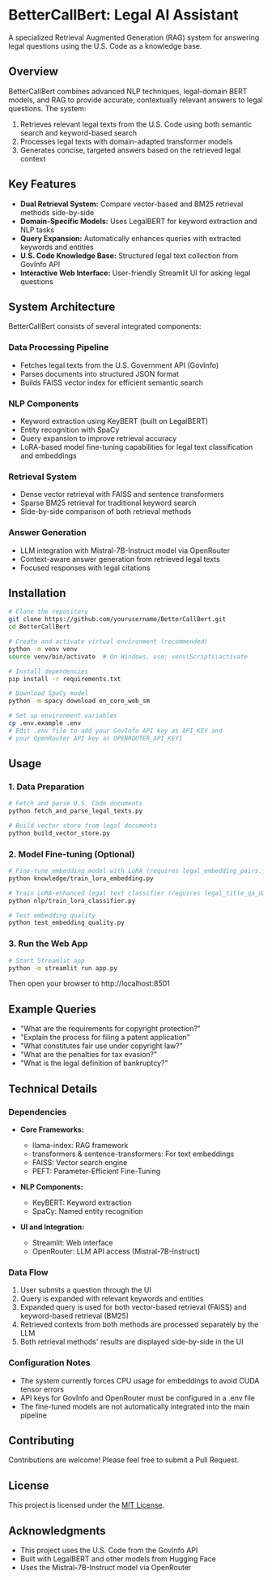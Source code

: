 # BetterCallBert: Legal AI Assistant

A specialized Retrieval Augmented Generation (RAG) system for answering legal questions using the U.S. Code as a knowledge base.

## Overview

BetterCallBert combines advanced NLP techniques, legal-domain BERT models, and RAG to provide accurate, contextually relevant answers to legal questions. The system:

1. Retrieves relevant legal texts from the U.S. Code using both semantic search and keyword-based search
2. Processes legal texts with domain-adapted transformer models
3. Generates concise, targeted answers based on the retrieved legal context

## Key Features

- **Dual Retrieval System:** Compare vector-based and BM25 retrieval methods side-by-side
- **Domain-Specific Models:** Uses LegalBERT for keyword extraction and NLP tasks
- **Query Expansion:** Automatically enhances queries with extracted keywords and entities
- **U.S. Code Knowledge Base:** Structured legal text collection from GovInfo API
- **Interactive Web Interface:** User-friendly Streamlit UI for asking legal questions

## System Architecture

BetterCallBert consists of several integrated components:

### Data Processing Pipeline
- Fetches legal texts from the U.S. Government API (GovInfo) 
- Parses documents into structured JSON format
- Builds FAISS vector index for efficient semantic search

### NLP Components
- Keyword extraction using KeyBERT (built on LegalBERT)
- Entity recognition with SpaCy
- Query expansion to improve retrieval accuracy
- LoRA-based model fine-tuning capabilities for legal text classification and embeddings

### Retrieval System
- Dense vector retrieval with FAISS and sentence transformers
- Sparse BM25 retrieval for traditional keyword search
- Side-by-side comparison of both retrieval methods

### Answer Generation
- LLM integration with Mistral-7B-Instruct model via OpenRouter
- Context-aware answer generation from retrieved legal texts
- Focused responses with legal citations

## Installation

```bash
# Clone the repository
git clone https://github.com/yourusername/BetterCallBert.git
cd BetterCallBert

# Create and activate virtual environment (recommended)
python -m venv venv
source venv/bin/activate  # On Windows, use: venv\Scripts\activate

# Install dependencies
pip install -r requirements.txt

# Download SpaCy model
python -m spacy download en_core_web_sm

# Set up environment variables
cp .env.example .env
# Edit .env file to add your GovInfo API key as API_KEY and 
# your OpenRouter API key as OPENROUTER_API_KEY1
```

## Usage

### 1. Data Preparation
```bash
# Fetch and parse U.S. Code documents
python fetch_and_parse_legal_texts.py

# Build vector store from legal documents
python build_vector_store.py
```

### 2. Model Fine-tuning (Optional)
```bash
# Fine-tune embedding model with LoRA (requires legal_embedding_pairs.jsonl dataset)
python knowledge/train_lora_embedding.py

# Train LoRA-enhanced legal text classifier (requires legal_title_qa_dataset_5300.jsonl)
python nlp/train_lora_classifier.py

# Test embedding quality
python test_embedding_quality.py
```

### 3. Run the Web App
```bash
# Start Streamlit app
python -m streamlit run app.py
```

Then open your browser to http://localhost:8501

## Example Queries

- "What are the requirements for copyright protection?"
- "Explain the process for filing a patent application"
- "What constitutes fair use under copyright law?"
- "What are the penalties for tax evasion?"
- "What is the legal definition of bankruptcy?"

## Technical Details

### Dependencies

- **Core Frameworks:**
  - llama-index: RAG framework
  - transformers & sentence-transformers: For text embeddings
  - FAISS: Vector search engine
  - PEFT: Parameter-Efficient Fine-Tuning
  
- **NLP Components:**
  - KeyBERT: Keyword extraction
  - SpaCy: Named entity recognition
  
- **UI and Integration:**
  - Streamlit: Web interface
  - OpenRouter: LLM API access (Mistral-7B-Instruct)

### Data Flow

1. User submits a question through the UI
2. Query is expanded with relevant keywords and entities
3. Expanded query is used for both vector-based retrieval (FAISS) and keyword-based retrieval (BM25)
4. Retrieved contexts from both methods are processed separately by the LLM
5. Both retrieval methods' results are displayed side-by-side in the UI

### Configuration Notes

- The system currently forces CPU usage for embeddings to avoid CUDA tensor errors
- API keys for GovInfo and OpenRouter must be configured in a .env file
- The fine-tuned models are not automatically integrated into the main pipeline

## Contributing

Contributions are welcome! Please feel free to submit a Pull Request.

## License

This project is licensed under the [MIT License](LICENSE).

## Acknowledgments

- This project uses the U.S. Code from the GovInfo API
- Built with LegalBERT and other models from Hugging Face
- Uses the Mistral-7B-Instruct model via OpenRouter